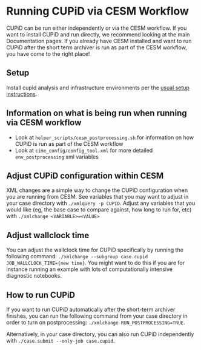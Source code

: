 # Running CUPiD via CESM Workflow

CUPiD can be run either independently or via the CESM workflow. If you want to install CUPiD and run directly, we recommend looking at the main Documentation pages. If you already have CESM installed and want to run CUPiD after the short term archiver is run as part of the CESM workflow, you have come to the right place!

## Setup
Install cupid analysis and infrastructure environments per the [usual setup instructions](https://ncar.github.io/CUPiD/index.html#installing).

## Information on what is being run when running via CESM workflow
- Look at `helper_scripts/cesm_postprocessing.sh` for information on how CUPiD is run as part of the CESM workflow
- Look at `cime_config/config_tool.xml` for more detailed `env_postprocessing` xml variables

## Adjust CUPiD configuration within CESM
XML changes are a simple way to change the CUPiD configuration when you are running from CESM. See variables that you may want to adjust in your case directory with `./xmlquery -p CUPID`.
Adjust any variables that you would like (eg, the base case to compare against, how long to run for, etc) with `./xmlchange <VARIABLE>=<VALUE>`

## Adjust wallclock time
You can adjust the wallclock time for CUPiD specifically by running the following command: `./xmlchange --subgroup case.cupid JOB_WALLCLOCK_TIME={new time}`. You might want to do this if you are for instance running an example with lots of computationally intensive diagnostic notebooks.

## How to run CUPiD
If you want to run CUPiD automatically after the short-term archiver finishes, you can run the following command from your case directory in order to turn on postprocessing: `./xmlchange RUN_POSTPROCESSING=TRUE`.

Alternatively, in your case directory, you can also run CUPiD independently with `./case.submit --only-job case.cupid`.

